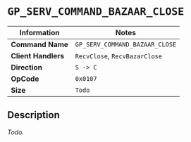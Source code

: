 # `GP_SERV_COMMAND_BAZAAR_CLOSE`

| Information               | Notes |
|---                        |---    |
| **Command Name**          | `GP_SERV_COMMAND_BAZAAR_CLOSE` |
| **Client Handlers**       | `RecvClose`, `RecvBazarClose` |
| **Direction**             | `S -> C` |
| **OpCode**                | `0x0107` |
| **Size**                  | `Todo` |

## Description

_Todo._
